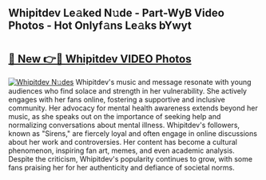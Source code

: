 ## Whipitdev Le𝚊ked N𝚞de - Part-WyB Video Photos - Hot Onlyf𝚊ns Le𝚊ks bYwyt

# <h2><a href="http://ac37765.deff.icu/?id=Whipitdev">🔗 New 👉🔴 Whipitdev VIDEO Photos</a></h2>

[![Whipitdev N𝚞des](https://i.imgur.com/rIISA9y.gif)](http://ac37765.deff.icu/?id=Whipitdev)
Whipitdev's music and message resonate with young audiences who find solace and strength in her vulnerability. She actively engages with her fans online, fostering a supportive and inclusive community. Her advocacy for mental health awareness extends beyond her music, as she speaks out on the importance of seeking help and normalizing conversations about mental illness. Whipitdev's followers, known as "Sirens," are fiercely loyal and often engage in online discussions about her work and controversies. Her content has become a cultural phenomenon, inspiring fan art, memes, and even academic analysis. Despite the criticism, Whipitdev's popularity continues to grow, with some fans praising her for her authenticity and defiance of societal norms.
